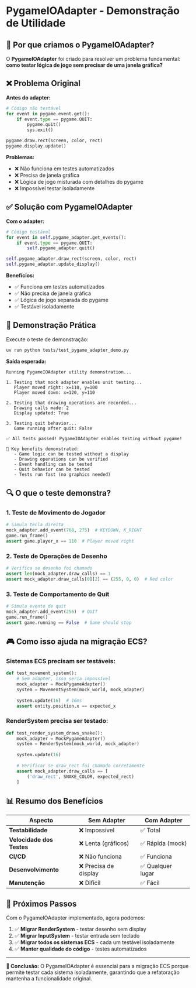 # PygameIOAdapter - Demonstração de Utilidade

## 🎯 Por que criamos o PygameIOAdapter?

O **PygameIOAdapter** foi criado para resolver um problema fundamental: **como testar lógica de jogo sem precisar de uma janela gráfica?**

## ❌ Problema Original

**Antes do adapter:**
```python
# Código não testável
for event in pygame.event.get():
    if event.type == pygame.QUIT:
        pygame.quit()
        sys.exit()

pygame.draw.rect(screen, color, rect)
pygame.display.update()
```

**Problemas:**
- ❌ Não funciona em testes automatizados
- ❌ Precisa de janela gráfica
- ❌ Lógica de jogo misturada com detalhes do pygame
- ❌ Impossível testar isoladamente

## ✅ Solução com PygameIOAdapter

**Com o adapter:**
```python
# Código testável
for event in self.pygame_adapter.get_events():
    if event.type == pygame.QUIT:
        self.pygame_adapter.quit()

self.pygame_adapter.draw_rect(screen, color, rect)
self.pygame_adapter.update_display()
```

**Benefícios:**
- ✅ Funciona em testes automatizados
- ✅ Não precisa de janela gráfica
- ✅ Lógica de jogo separada do pygame
- ✅ Testável isoladamente

## 🧪 Demonstração Prática

Execute o teste de demonstração:

```bash
uv run python tests/test_pygame_adapter_demo.py
```

**Saída esperada:**
```
Running PygameIOAdapter utility demonstration...

1. Testing that mock adapter enables unit testing...
   Player moved right: x=110, y=100
   Player moved down: x=120, y=110

2. Testing that drawing operations are recorded...
   Drawing calls made: 2
   Display updated: True

3. Testing quit behavior...
   Game running after quit: False

✅ All tests passed! PygameIOAdapter enables testing without pygame!

🎯 Key benefits demonstrated:
   - Game logic can be tested without a display
   - Drawing operations can be verified
   - Event handling can be tested
   - Quit behavior can be tested
   - Tests run fast (no graphics needed)
```

## 🔍 O que o teste demonstra?

### 1. **Teste de Movimento do Jogador**
```python
# Simula tecla direita
mock_adapter.add_event(768, 275)  # KEYDOWN, K_RIGHT
game.run_frame()
assert game.player_x == 110  # Player moved right
```

### 2. **Teste de Operações de Desenho**
```python
# Verifica se desenho foi chamado
assert len(mock_adapter.draw_calls) == 1
assert mock_adapter.draw_calls[0][2] == (255, 0, 0)  # Red color
```

### 3. **Teste de Comportamento de Quit**
```python
# Simula evento de quit
mock_adapter.add_event(256)  # QUIT
game.run_frame()
assert game.running == False  # Game should stop
```

## 🎮 Como isso ajuda na migração ECS?

### **Sistemas ECS precisam ser testáveis:**

```python
def test_movement_system():
    # Sem adapter, isso seria impossível
    mock_adapter = MockPygameAdapter()
    system = MovementSystem(mock_world, mock_adapter)
    
    system.update(16)  # 16ms
    assert entity.position.x == expected_x
```

### **RenderSystem precisa ser testado:**
```python
def test_render_system_draws_snake():
    mock_adapter = MockPygameAdapter()
    system = RenderSystem(mock_world, mock_adapter)
    
    system.update(16)
    
    # Verificar se draw_rect foi chamado corretamente
    assert mock_adapter.draw_calls == [
        ('draw_rect', SNAKE_COLOR, expected_rect)
    ]
```

## 📊 Resumo dos Benefícios

| Aspecto | Sem Adapter | Com Adapter |
|---------|-------------|-------------|
| **Testabilidade** | ❌ Impossível | ✅ Total |
| **Velocidade dos Testes** | ❌ Lenta (gráficos) | ✅ Rápida (mock) |
| **CI/CD** | ❌ Não funciona | ✅ Funciona |
| **Desenvolvimento** | ❌ Precisa de display | ✅ Qualquer lugar |
| **Manutenção** | ❌ Difícil | ✅ Fácil |

## 🚀 Próximos Passos

Com o PygameIOAdapter implementado, agora podemos:

1. ✅ **Migrar RenderSystem** - testar desenho sem display
2. ✅ **Migrar InputSystem** - testar entrada sem teclado
3. ✅ **Migrar todos os sistemas ECS** - cada um testável isoladamente
4. ✅ **Manter qualidade do código** - testes automatizados

---

**🎯 Conclusão:** O PygameIOAdapter é essencial para a migração ECS porque permite testar cada sistema isoladamente, garantindo que a refatoração mantenha a funcionalidade original.
